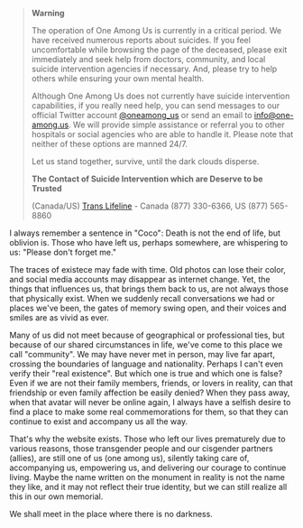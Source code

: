 > **Warning**  
> 
> The operation of One Among Us is currently in a critical period. We have received numerous reports about suicides. If you feel uncomfortable while browsing the page of the deceased, please exit immediately and seek help from doctors, community, and local suicide intervention agencies if necessary. And, please try to help others while ensuring your own mental health.  
> 
> Although One Among Us does not currently have suicide intervention capabilities, if you really need help, you can send messages to our official Twitter account [@oneamong_us](https://twitter.com/oneamong_us) or send an email to [info@one-among.us](mailto:info@one-among.us). We will provide simple assistance or referral you to other hospitals or social agencies who are able to handle it. Please note that neither of these options are manned 24/7.  
> 
> Let us stand together, survive, until the dark clouds disperse.  
> 
> **The Contact of Suicide Intervention which are Deserve to be Trusted**  
>  
> (Canada/US) [Trans Lifeline](https://translifeline.org/) - Canada (877) 330-6366, US (877) 565-8860  

I always remember a sentence in "Coco": Death is not the end of life, but oblivion is. Those who have left us, perhaps somewhere, are whispering to us: "Please don't forget me."    

The traces of existece may fade with time. Old photos can lose their color, and social media accounts may disappear as internet change. Yet, the things that influences us, that brings them back to us, are not always those that physically exist. When we suddenly recall conversations we had or places we've been, the gates of memory swing open, and their voices and smiles are as vivid as ever.  

Many of us did not meet because of geographical or professional ties, but because of our shared circumstances in life, we've come to this place we call "community". We may have never met in person, may live far apart, crossing the boundaries of language and nationality. Perhaps I can't even verify their "real existence". But which one is true and which one is false? Even if we are not their family members, friends, or lovers in reality, can that friendship or even family affection be easily denied? When they pass away, when that avatar will never be online again, I always have a selfish desire to find a place to make some real commemorations for them, so that they can continue to exist and accompany us all the way.  

That's why the website exists. Those who left our lives prematurely due to various reasons, those transgender people and our cisgender partners (allies), are still one of us (one among us), silently taking care of, accompanying us, empowering us, and delivering our courage to continue living. Maybe the name written on the monument in reality is not the name they like, and it may not reflect their true identity, but we can still realize all this in our own memorial.  

We shall meet in the place where there is no darkness.  

